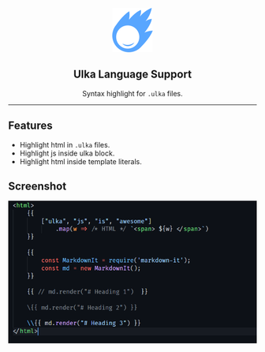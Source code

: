 <p align="center">
    <img src="./images/logo.png"/>
</p>

<h2 align="center">Ulka Language Support</h2>

<p align="center">Syntax highlight for <code>.ulka</code> files.</p>

<hr />

## Features

- Highlight html in `.ulka` files.
- Highlight js inside ulka block.
- Highlight html inside template literals.

## Screenshot

![screenshot](./images/ulka-screenshot.png)
